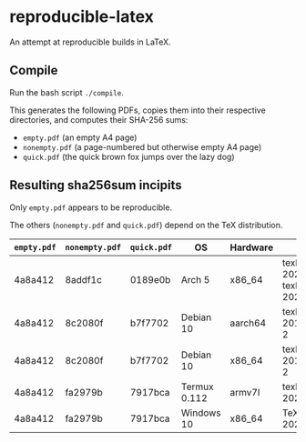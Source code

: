 # reproducible-latex

An attempt at reproducible builds in LaTeX.


## Compile

Run the bash script `./compile`.

This generates the following PDFs,
copies them into their respective directories,
and computes their SHA-256 sums:
- `empty.pdf` (an empty A4 page)
- `nonempty.pdf` (a page-numbered but otherwise empty A4 page)
- `quick.pdf` (the quick brown fox jumps over the lazy dog)


## Resulting sha256sum incipits

Only `empty.pdf` appears to be reproducible.

The others (`nonempty.pdf` and `quick.pdf`) depend on the TeX distribution.

| `empty.pdf` | `nonempty.pdf` | `quick.pdf` | OS | Hardware | TeX distro | pdfTeX | kpathsea |
| - | - | - | - | - | - | - | - |
| 4a8a412 | 8addf1c | 0189e0b | Arch 5 | x86_64 | texlive-core 2020.57066-2 + texlive-latexextra 2020.57067-1 | 1.40.21 | 6.3.2 |
| 4a8a412 | 8c2080f | b7f7702 | Debian 10 | aarch64 | texlive-full 2018.20190227-2 | 1.40.19 | 6.3.1/dev |
| 4a8a412 | 8c2080f | b7f7702 | Debian 10 | x86_64 | texlive-full 2018.20190227-2 | 1.40.19 | 6.3.1/dev |
| 4a8a412 | fa2979b | 7917bca | Termux 0.112 | armv7l | texlive-full 20200406-4 | 1.40.21 | 6.3.2 |
| 4a8a412 | fa2979b | 7917bca | Windows 10 | x86_64 | TeX Live 2020/W32TeX | 1.40.21 | 6.3.2 |
